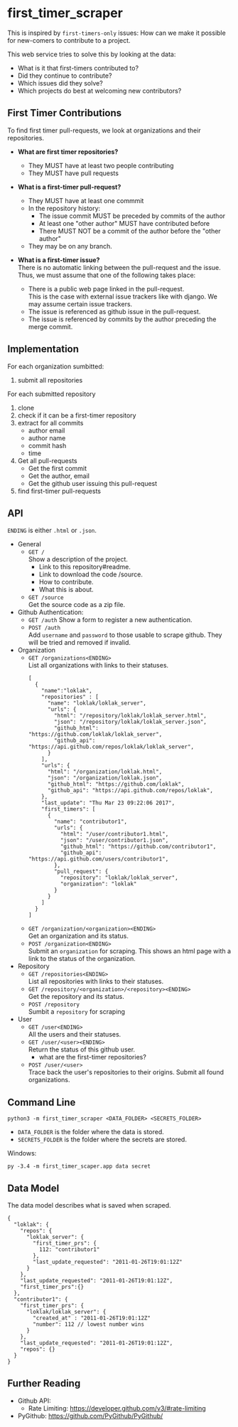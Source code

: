 first_timer_scraper
===================

This is inspired by `first-timers-only` issues:
How can we make it possible for new-comers to contribute to a project.

This web service tries to solve this by looking at the data:

- What is it that first-timers contributed to?
- Did they continue to contribute?
- Which issues did they solve?
- Which projects do best at welcoming new contributors?

First Timer Contributions
-------------------------

To find first timer pull-requests, we look at organizations and
their repositories.

- **What are first timer repositories?**  
  - They MUST have at least two people contributing
  - They MUST have pull requests

- **What is a first-timer pull-request?**
  - They MUST have at least one commmit
  - In the repository history:
    - The issue commit MUST be preceded by commits of the author
    - At least one "other author" MUST have contributed before
    - There MUST NOT be a commit of the author before the "other author"
  - They may be on any branch.

- **What is a first-timer issue?**  
  There is no automatic linking between the pull-request and the issue.
  Thus, we must assume that one of the following takes place:
  - There is a public web page linked in the pull-request.  
    This is the case with external issue trackers like with django.
    We may assume certain issue trackers.
  - The issue is referenced as github issue in the pull-request.
  - The issue is referenced by commits by the author preceding the merge commit.

Implementation
--------------

For each organization sumbitted:
1. submit all repositories

For each submitted repository
1. clone
2. check if it can be a first-timer repository
3. extract for all commits
   - author email
   - author name
   - commit hash
   - time
4. Get all pull-requests
   - Get the first commit
   - Get the author, email
   - Get the github user issuing this pull-request
5. find first-timer pull-requests

API
---

`ENDING` is either `.html` or `.json`.

- General
  - `GET /`  
    Show a description of the project.
    - Link to this repository#readme.
    - Link to download the code /source.
    - How to contribute.
    - What this is about.
  - `GET /source`  
    Get the source code as a zip file.
- Github Authentication:
  - `GET /auth`
    Show a form to register a new authentication.
  - `POST /auth`  
    Add `username` and `password` to those usable to scrape github.
    They will be tried and removed if invalid.
- Organization
  - `GET /organizations<ENDING>`  
    List all organizations with links to their statuses.  
    ```
    [
      {
        "name":"loklak",
        "repositories" : [
          "name": "loklak/loklak_server",
          "urls": {
            "html": "/repository/loklak/loklak_server.html",
            "json": "/repository/loklak/loklak_server.json",
            "github_html": "https://github.com/loklak/loklak_server",
            "github_api": "https://api.github.com/repos/loklak/loklak_server",
          }
        ],
        "urls": {
          "html": "/organization/loklak.html",
          "json": "/organization/loklak.json",
          "github_html": "https://github.com/loklak",
          "github_api": "https://api.github.com/repos/loklak",
        },
        "last_update": "Thu Mar 23 09:22:06 2017",
        "first_timers": [
          {
            "name": "contributor1",
            "urls": {
              "html": "/user/contributor1.html",
              "json": "/user/contributor1.json",
              "github_html": "https://github.com/contributor1",
              "github_api": "https://api.github.com/users/contributor1",
            },
            "pull_request": {
              "repository": "loklak/loklak_server",
              "organization": "loklak"
            }
          }
        ]
      }
    ]
    ```
  - `GET /organization/<organization><ENDING>`  
    Get an organization and its status.
  - `POST /organization<ENDING>`  
    Submit an `organization` for scraping.
    This shows an html page with a link to the status of the organization.
- Repository
  - `GET /repositories<ENDING>`  
    List all repositories with links to their statuses.
  - `GET /repository/<organization>/<repository><ENDING>`  
    Get the repository and its status.  
  - `POST /repository`  
    Sumbit a `repository` for scraping
- User
  - `GET /user<ENDING>`  
    All the users and their statuses.
  - `GET /user/<user><ENDING>`  
    Return the status of this github user.
    - what are the first-timer repositories?
  - `POST /user/<user>`  
    Trace back the user's repositories to their origins.
    Submit all found organizations.

Command Line
------------

`python3 -m first_timer_scraper <DATA_FOLDER> <SECRETS_FOLDER>`

- `DATA_FOLDER` is the folder where the data is stored.
- `SECRETS_FOLDER` is the folder where the secrets are stored.

Windows:

`py -3.4 -m first_timer_scaper.app data secret`

Data Model
----------

The data model describes what is saved when scraped.

```
{
  "loklak": {
    "repos": {
      "loklak_server": {
        "first_timer_prs": {
          112: "contributor1"
        },
        "last_update_requested": "2011-01-26T19:01:12Z"
      }
    },
    "last_update_requested": "2011-01-26T19:01:12Z",
    "first_timer_prs":{}
  },
  "contributor1": {
    "first_timer_prs": {
      "loklak/loklak_server": {
        "created_at" : "2011-01-26T19:01:12Z"
        "number": 112 // lowest number wins
      }
    },
    "last_update_requested": "2011-01-26T19:01:12Z",
    "repos": {}
  }
}
```

Further Reading
---------------

- Github API:
  - Rate Limiting: https://developer.github.com/v3/#rate-limiting
- PyGithub: https://github.com/PyGithub/PyGithub/

